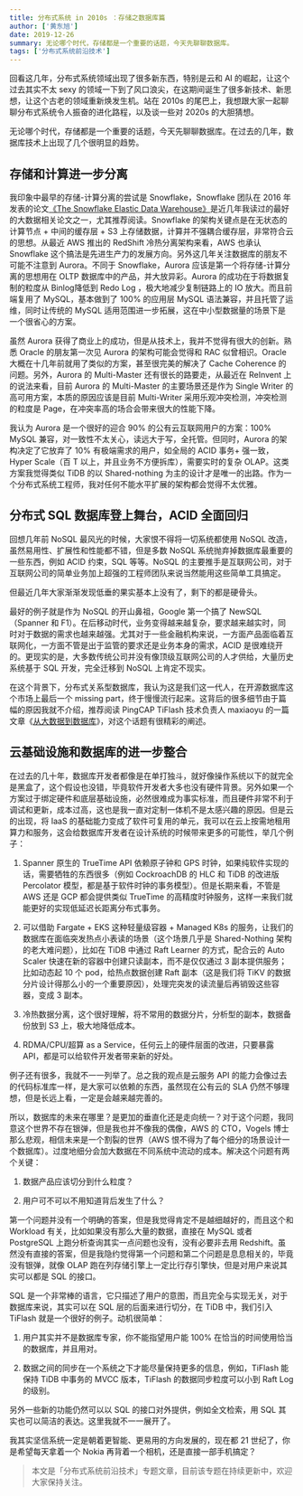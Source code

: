 ```yaml
---
title: 分布式系统 in 2010s ：存储之数据库篇
author: ['黄东旭']
date: 2019-12-26
summary: 无论哪个时代，存储都是一个重要的话题，今天先聊聊数据库。
tags: ['分布式系统前沿技术']
---
```


回看这几年，分布式系统领域出现了很多新东西，特别是云和 AI 的崛起，让这个过去其实不太 sexy 的领域一下到了风口浪尖，在这期间诞生了很多新技术、新思想，让这个古老的领域重新焕发生机。站在 2010s 的尾巴上，我想跟大家一起聊聊分布式系统令人振奋的进化路程，以及谈一些对 2020s 的大胆猜想。

无论哪个时代，存储都是一个重要的话题，今天先聊聊数据库。在过去的几年，数据库技术上出现了几个很明显的趋势。

## 存储和计算进一步分离

我印象中最早的存储-计算分离的尝试是 Snowflake，Snowflake 团队在 2016 年发表的论文[《The Snowflake Elastic Data Warehouse》](http://pages.cs.wisc.edu/~remzi/Classes/739/Spring2004/Papers/p215-dageville-snowflake.pdf)是近几年我读过的最好的大数据相关论文之一，尤其推荐阅读。Snowflake 的架构关键点是在无状态的计算节点 + 中间的缓存层 + S3 上存储数据，计算并不强耦合缓存层，非常符合云的思想。从最近 AWS 推出的 RedShift 冷热分离架构来看，AWS 也承认 Snowflake 这个搞法是先进生产力的发展方向。另外这几年关注数据库的朋友不可能不注意到 Aurora。不同于 Snowflake，Aurora 应该是第一个将存储-计算分离的思想用在 OLTP 数据库中的产品，并大放异彩。Aurora 的成功在于将数据复制的粒度从 Binlog降低到 Redo Log ，极大地减少复制链路上的 IO 放大。而且前端复用了 MySQL，基本做到了 100% 的应用层 MySQL 语法兼容，并且托管了运维，同时让传统的 MySQL 适用范围进一步拓展，这在中小型数据量的场景下是一个很省心的方案。

虽然 Aurora 获得了商业上的成功，但是从技术上，我并不觉得有很大的创新。熟悉 Oracle 的朋友第一次见 Aurora 的架构可能会觉得和 RAC 似曾相识。Oracle 大概在十几年前就用了类似的方案，甚至很完美的解决了 Cache Coherence 的问题。另外，Aurora 的 Multi-Master 还有很长的路要走，从最近在 ReInvent 上的说法来看，目前 Aurora 的 Multi-Master 的主要场景还是作为 Single Writer 的高可用方案，本质的原因应该是目前 Multi-Writer 采用乐观冲突检测，冲突检测的粒度是 Page，在冲突率高的场合会带来很大的性能下降。

我认为 Aurora 是一个很好的迎合 90% 的公有云互联网用户的方案：100% MySQL 兼容，对一致性不太关心，读远大于写，全托管。但同时，Aurora 的架构决定了它放弃了 10% 有极端需求的用户，如全局的 ACID 事务+ 强一致，Hyper Scale（百 T 以上，并且业务不方便拆库），需要实时的复杂 OLAP。这类方案我觉得类似 TiDB 的以 Shared-nothing 为主的设计才是唯一的出路。作为一个分布式系统工程师，我对任何不能水平扩展的架构都会觉得不太优雅。

## 分布式 SQL 数据库登上舞台，ACID 全面回归

回想几年前 NoSQL 最风光的时候，大家恨不得将一切系统都使用 NoSQL 改造，虽然易用性、扩展性和性能都不错，但是多数 NoSQL 系统抛弃掉数据库最重要的一些东西，例如 ACID 约束，SQL 等等。NoSQL 的主要推手是互联网公司，对于互联网公司的简单业务加上超强的工程师团队来说当然能用这些简单工具搞定。

但最近几年大家渐渐发现低垂的果实基本上没有了，剩下的都是硬骨头。

最好的例子就是作为 NoSQL 的开山鼻祖，Google 第一个搞了 NewSQL （Spanner 和 F1）。在后移动时代，业务变得越来越复杂，要求越来越实时，同时对于数据的需求也越来越强。尤其对于一些金融机构来说，一方面产品面临着互联网化，一方面不管是出于监管的要求还是业务本身的需求，ACID 是很难绕开的。更现实的是，大多数传统公司并没有像顶级互联网公司的人才供给，大量历史系统基于 SQL 开发，完全迁移到 NoSQL 上肯定不现实。

在这个背景下，分布式关系型数据库，我认为这是我们这一代人，在开源数据库这个市场上最后一个 missing part，终于慢慢流行起来。这背后的很多细节由于篇幅的原因我就不介绍，推荐阅读 PingCAP TiFlash 技术负责人 maxiaoyu 的一篇文章《[从大数据到数据库](https://zhuanlan.zhihu.com/p/97085692)》，对这个话题有很精彩的阐述。

## 云基础设施和数据库的进一步整合

在过去的几十年，数据库开发者都像是在单打独斗，就好像操作系统以下的就完全是黑盒了，这个假设也没错，毕竟软件开发者大多也没有硬件背景。另外如果一个方案过于绑定硬件和底层基础设施，必然很难成为事实标准，而且硬件非常不利于调试和更新，成本过高，这也是我一直对定制一体机不是太感兴趣的原因。但是云的出现，将 IaaS 的基础能力变成了软件可复用的单元，我可以在云上按需地租用算力和服务，这会给数据库开发者在设计系统的时候带来更多的可能性，举几个例子：

1. Spanner 原生的 TrueTime API 依赖原子钟和 GPS 时钟，如果纯软件实现的话，需要牺牲的东西很多（例如 CockroachDB 的 HLC 和 TiDB 的改进版 Percolator 模型，都是基于软件时钟的事务模型）。但是长期来看，不管是 AWS 还是 GCP 都会提供类似 TrueTime 的高精度时钟服务，这样一来我们就能更好的实现低延迟长距离分布式事务。

2. 可以借助 Fargate + EKS 这种轻量级容器 + Managed K8s 的服务，让我们的数据库在面临突发热点小表读的场景（这个场景几乎是 Shared-Nothing 架构的老大难问题），比如在 TiDB 中通过 Raft Learner 的方式，配合云的 Auto Scaler 快速在新的容器中创建只读副本，而不是仅仅通过 3 副本提供服务；比如动态起 10 个 pod，给热点数据创建 Raft 副本（这是我们将 TiKV 的数据分片设计得那么小的一个重要原因），处理完突发的读流量后再销毁这些容器，变成 3 副本。

3. 冷热数据分离，这个很好理解，将不常用的数据分片，分析型的副本，数据备份放到 S3 上，极大地降低成本。

4. RDMA/CPU/超算 as a Service，任何云上的硬件层面的改进，只要暴露 API，都是可以给软件开发者带来新的好处。

例子还有很多，我就不一一列举了。总之我的观点是云服务 API 的能力会像过去的代码标准库一样，是大家可以依赖的东西，虽然现在公有云的 SLA 仍然不够理想，但是长远上看，一定是会越来越完善的。

所以，数据库的未来在哪里？是更加的垂直化还是走向统一？对于这个问题，我同意这个世界不存在银弹，但是我也并不像我的偶像，AWS 的 CTO，Vogels 博士那么悲观，相信未来是一个割裂的世界（AWS 恨不得为了每个细分的场景设计一个数据库）。过度地细分会加大数据在不同系统中流动的成本。解决这个问题有两个关键：

1. 数据产品应该切分到什么粒度？

2. 用户可不可以不用知道背后发生了什么？

第一个问题并没有一个明确的答案，但是我觉得肯定不是越细越好的，而且这个和 Workload 有关，比如如果没有那么大量的数据，直接在 MySQL 或者 PostgreSQL 上跑分析查询其实一点问题也没有，没有必要非去用 Redshift。虽然没有直接的答案，但是我隐约觉得第一个问题和第二个问题是息息相关的，毕竟没有银弹，就像 OLAP 跑在列存储引擎上一定比行存引擎快，但是对用户来说其实可以都是 SQL 的接口。

SQL 是一个非常棒的语言，它只描述了用户的意图，而且完全与实现无关，对于数据库来说，其实可以在 SQL 层的后面来进行切分，在 TiDB 中，我们引入 TiFlash 就是一个很好的例子。动机很简单：

1. 用户其实并不是数据库专家，你不能指望用户能 100% 在恰当的时间使用恰当的数据库，并且用对。

2. 数据之间的同步在一个系统之下才能尽量保持更多的信息，例如，TiFlash 能保持 TiDB 中事务的 MVCC 版本，TiFlash 的数据同步粒度可以小到 Raft Log 的级别。

另外一些新的功能仍然可以以 SQL 的接口对外提供，例如全文检索，用 SQL 其实也可以简洁的表达。这里我就不一一展开了。

我其实坚信系统一定是朝着更智能、更易用的方向发展的，现在都 21 世纪了，你是希望每天拿着一个 Nokia 再背着一个相机，还是直接一部手机搞定？

>本文是「分布式系统前沿技术」专题文章，目前该专题在持续更新中，欢迎大家保持关注。
